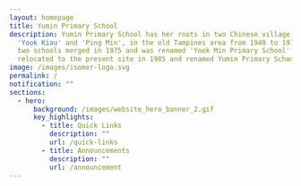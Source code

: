 ```yaml
---
layout: homepage
title: Yumin Primary School
description: Yumin Primary School has her roots in two Chinese village schools,
  'Yook Kiau' and 'Ping Min', in the old Tampines area from 1940 to 1974. The
  two schools merged in 1975 and was renamed 'Yook Min Primary School'. It was
  relocated to the present site in 1985 and renamed Yumin Primary School'.
image: /images/isomer-logo.svg
permalink: /
notification: ""
sections:
  - hero:
      background: /images/website_hero_banner_2.gif
      key_highlights:
        - title: Quick Links
          description: ""
          url: /quick-links
        - title: Announcements
          description: ""
          url: /announcement
---
```

